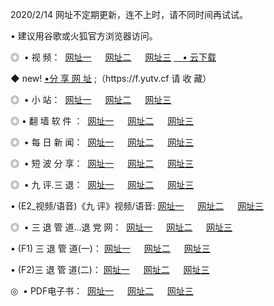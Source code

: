 <p>2020/2/14 网址不定期更新，连不上时，请不同时间再试试。
<p>• 建议用谷歌或火狐官方浏览器访问。
<p>◎  • 视 频： 
<a href="http://mmb.proyectolanuevatierra.com/" target="_blank">网址一</a> 　 
<a href="http://mid.proyectolanuevatierra.com/" target="_blank">网址二</a> 　 
<a href="http://mid.proyectolanuevatierra.com/b.html" target="_blank">网址三</a>  
<a href="https://yadi.sk/d/d0sUeAOpal3njw" target="_blank">　• 云下载 </a></p>
<p>◆ new! <a href="http://mkf.proyectolanuevatierra.com/a.html">•分 享 网 址</a> ;（https://f.yutv.cf 请 收 藏） </p>
<p>◎ </span>  •  小 站：  
<a href="http://mmb.proyectolanuevatierra.com/f.html" target="_blank">网址一</a> 　 
<a href="http://mid.proyectolanuevatierra.com/h.html" target="_blank">网址二</a> 　 
<a href="http://mid.proyectolanuevatierra.com/k/" target="_blank">网址三</a></p>
<p>◎  • 翻 墙 软 件 ：  
<a href="http://mmb.proyectolanuevatierra.com/ff/" target="_blank">网址一</a> 　 
<a href="http://mid.proyectolanuevatierra.com/s/read/a1_nd.html" target="_blank">网址二</a> 　 
<a href="http://mid.proyectolanuevatierra.com/ff/index.html" target="_blank">网址三</a></p>
<p>◎ </span>  • 每 日 新 闻：  
<a href="http://mmb.proyectolanuevatierra.com/day/" target="_blank">网址一</a> 　 
<a href="http://mid.proyectolanuevatierra.com/day/" target="_blank">网址二</a> 　 
<a href="http://mid.proyectolanuevatierra.com/day/index.html" target="_blank">网址三</a></p>
<p>◎ </span>  • 短 波 分 享：  
<a href="http://mmb.proyectolanuevatierra.com/h/" target="_blank">网址一</a> 　 
<a href="http://mid.proyectolanuevatierra.com/h/" target="_blank">网址二</a> 　 
<a href="http://mid.proyectolanuevatierra.com/h/index.html" target="_blank">网址三</a></p>
<p>◎   • 九 评.三 退：  
<a href="http://mmb.proyectolanuevatierra.com/t/" target="_blank">网址一</a> 　 
<a href="http://mid.proyectolanuevatierra.comli/v2/index.html" target="_blank">网址二</a> 　 
<a href="http://mid.proyectolanuevatierra.com/tt/index.html" target="_blank">网址三</a> 　</p>
<p>  • (E2_视频/语音)《九 评》视频/语音: 
<a href="http://mid.proyectolanuevatierra.com/7738.html" target="_blank">网址一</a> 　 
<a href="http://mid.proyectolanuevatierra.com/7614.html" target="_blank">网址二</a> 　 
<a href="http://mid.proyectolanuevatierra.com/7633.html" target="_blank">网址三</a></p>
<p>◎   • 三 退 管 道...退 党 网：  
<a href="http://mmb.proyectolanuevatierra.com/go/td1.html" target="_blank">网址一</a> 　 
<a href="http://mid.proyectolanuevatierra.com/go/td2.html" target="_blank">网址二</a> 　 
<a href="http://mid.proyectolanuevatierra.com/go/td3.html" target="_blank">网址三</a></p>
<p>  • (F1) 三 退 管 道(一)： 
<a href="http://mmb.proyectolanuevatierra.com/dd/" target="_blank">网址一</a> 　 
<a href="http://mid.proyectolanuevatierra.com/s/read/a1_tdx.html" target="_blank">网址二</a> 　 
<a href="http://mid.proyectolanuevatierra.com/dd/" target="_blank">网址三</a></p>
<p>  • (F2)三 退 管 道(二)： 
<a href="http://mid.proyectolanuevatierra.com/d/" target="_blank">网址一</a> 　 
<a href="http://mmb.proyectolanuevatierra.com/d/index.html" target="_blank">网址二</a> 　 
<a href="http://mid.proyectolanuevatierra.com/d/" target="_blank">网址三</a></p>
<p>◎   • PDF电子书：  
<a href="http://mmb.proyectolanuevatierra.com/p/" target="_blank">网址一</a> 　 
<a href="http://mid.proyectolanuevatierra.com/p/index.html" target="_blank">网址二</a> 　 
<a href="http://mid.proyectolanuevatierra.com/p/" target="_blank">网址三</a></p>
